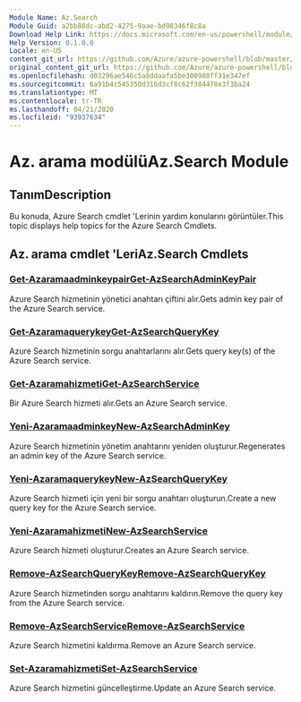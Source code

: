 ```yaml
---
Module Name: Az.Search
Module Guid: a2bb88dc-abd2-4275-9aae-bd98346f8c8a
Download Help Link: https://docs.microsoft.com/en-us/powershell/module/az.search
Help Version: 0.1.0.0
Locale: en-US
content_git_url: https://github.com/Azure/azure-powershell/blob/master/src/Search/Search/help/Az.Search.md
original_content_git_url: https://github.com/Azure/azure-powershell/blob/master/src/Search/Search/help/Az.Search.md
ms.openlocfilehash: d03296ae546c5a8ddaafa5be300988ff31e347ef
ms.sourcegitcommit: 6a91b4c545350d316d3cf8c62f384478e3f3ba24
ms.translationtype: MT
ms.contentlocale: tr-TR
ms.lasthandoff: 04/21/2020
ms.locfileid: "93937634"
---
```

# <span data-ttu-id="ae275-101">Az. arama modülü</span><span class="sxs-lookup"><span data-stu-id="ae275-101">Az.Search Module</span></span>
## <span data-ttu-id="ae275-102">Tanım</span><span class="sxs-lookup"><span data-stu-id="ae275-102">Description</span></span>
<span data-ttu-id="ae275-103">Bu konuda, Azure Search cmdlet 'Lerinin yardım konularını görüntüler.</span><span class="sxs-lookup"><span data-stu-id="ae275-103">This topic displays help topics for the Azure Search Cmdlets.</span></span>

## <span data-ttu-id="ae275-104">Az. arama cmdlet 'Leri</span><span class="sxs-lookup"><span data-stu-id="ae275-104">Az.Search Cmdlets</span></span>
### [<span data-ttu-id="ae275-105">Get-Azaramaadminkeypair</span><span class="sxs-lookup"><span data-stu-id="ae275-105">Get-AzSearchAdminKeyPair</span></span>](Get-AzSearchAdminKeyPair.md)
<span data-ttu-id="ae275-106">Azure Search hizmetinin yönetici anahtarı çiftini alır.</span><span class="sxs-lookup"><span data-stu-id="ae275-106">Gets admin key pair of the Azure Search service.</span></span>

### [<span data-ttu-id="ae275-107">Get-Azaramaquerykey</span><span class="sxs-lookup"><span data-stu-id="ae275-107">Get-AzSearchQueryKey</span></span>](Get-AzSearchQueryKey.md)
<span data-ttu-id="ae275-108">Azure Search hizmetinin sorgu anahtarlarını alır.</span><span class="sxs-lookup"><span data-stu-id="ae275-108">Gets query key(s) of the Azure Search service.</span></span>

### [<span data-ttu-id="ae275-109">Get-Azaramahizmeti</span><span class="sxs-lookup"><span data-stu-id="ae275-109">Get-AzSearchService</span></span>](Get-AzSearchService.md)
<span data-ttu-id="ae275-110">Bir Azure Search hizmeti alır.</span><span class="sxs-lookup"><span data-stu-id="ae275-110">Gets an Azure Search service.</span></span>

### [<span data-ttu-id="ae275-111">Yeni-Azaramaadminkey</span><span class="sxs-lookup"><span data-stu-id="ae275-111">New-AzSearchAdminKey</span></span>](New-AzSearchAdminKey.md)
<span data-ttu-id="ae275-112">Azure Search hizmetinin yönetim anahtarını yeniden oluşturur.</span><span class="sxs-lookup"><span data-stu-id="ae275-112">Regenerates an admin key of the Azure Search service.</span></span>

### [<span data-ttu-id="ae275-113">Yeni-Azaramaquerykey</span><span class="sxs-lookup"><span data-stu-id="ae275-113">New-AzSearchQueryKey</span></span>](New-AzSearchQueryKey.md)
<span data-ttu-id="ae275-114">Azure Search hizmeti için yeni bir sorgu anahtarı oluşturun.</span><span class="sxs-lookup"><span data-stu-id="ae275-114">Create a new query key for the Azure Search service.</span></span>

### [<span data-ttu-id="ae275-115">Yeni-Azaramahizmeti</span><span class="sxs-lookup"><span data-stu-id="ae275-115">New-AzSearchService</span></span>](New-AzSearchService.md)
<span data-ttu-id="ae275-116">Azure Search hizmeti oluşturur.</span><span class="sxs-lookup"><span data-stu-id="ae275-116">Creates an Azure Search service.</span></span>

### [<span data-ttu-id="ae275-117">Remove-AzSearchQueryKey</span><span class="sxs-lookup"><span data-stu-id="ae275-117">Remove-AzSearchQueryKey</span></span>](Remove-AzSearchQueryKey.md)
<span data-ttu-id="ae275-118">Azure Search hizmetinden sorgu anahtarını kaldırın.</span><span class="sxs-lookup"><span data-stu-id="ae275-118">Remove the query key from the Azure Search service.</span></span>

### [<span data-ttu-id="ae275-119">Remove-AzSearchService</span><span class="sxs-lookup"><span data-stu-id="ae275-119">Remove-AzSearchService</span></span>](Remove-AzSearchService.md)
<span data-ttu-id="ae275-120">Azure Search hizmetini kaldırma.</span><span class="sxs-lookup"><span data-stu-id="ae275-120">Remove an Azure Search service.</span></span>

### [<span data-ttu-id="ae275-121">Set-Azaramahizmeti</span><span class="sxs-lookup"><span data-stu-id="ae275-121">Set-AzSearchService</span></span>](Set-AzSearchService.md)
<span data-ttu-id="ae275-122">Azure Search hizmetini güncelleştirme.</span><span class="sxs-lookup"><span data-stu-id="ae275-122">Update an Azure Search service.</span></span>

